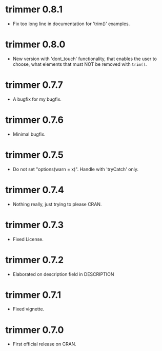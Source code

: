 # trimmer 0.8.1

* Fix too long line in documentation for 'trim()' examples.

# trimmer 0.8.0

* New version with 'dont_touch' functionality, that enables the user to choose, what elements that must NOT be removed with `trim()`.

# trimmer 0.7.7

* A bugfix for my bugfix.

# trimmer 0.7.6

* Minimal bugfix.

# trimmer 0.7.5

* Do not set "options(warn = x)". Handle with 'tryCatch' only.

# trimmer 0.7.4

* Nothing really, just trying to please CRAN.

# trimmer 0.7.3

* Fixed License.

# trimmer 0.7.2

* Elaborated on description field in DESCRIPTION

# trimmer 0.7.1

* Fixed vignette.

# trimmer 0.7.0

* First official release on CRAN.